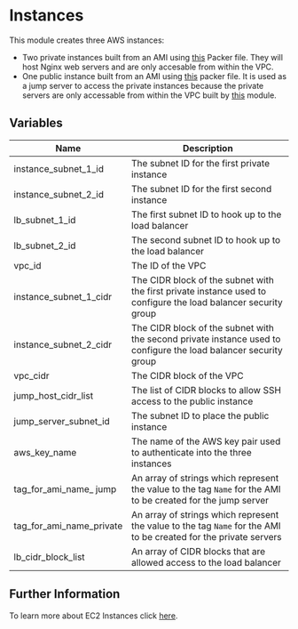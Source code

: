 # Instances

This module creates three AWS instances: 
- Two private instances built from an AMI using [this](../../packer/packer-private.json) Packer file. They will host Nginx web servers and are only accesable from within the VPC. 
- One public instance built from an AMI using [this](../../packer/packer-jump.json) packer file. It is used as a jump server to access the private instances because the private servers are only accessable from within the VPC built by [this](../network) module.  

## Variables 
| Name | Description |
|--|--|
| instance_subnet_1_id | The subnet ID for the first private instance |
| instance_subnet_2_id | The subnet ID for the first second instance |
| lb_subnet_1_id | The first subnet ID to hook up to the load balancer |
| lb_subnet_2_id | The second subnet ID to hook up to the load balancer |
| vpc_id | The ID of the VPC |
| instance_subnet_1_cidr | The CIDR block of the subnet with the first private instance used to configure the load balancer security group |
| instance_subnet_2_cidr | The CIDR block of the subnet with the second private instance used to configure the load balancer security group |
| vpc_cidr | The CIDR block of the VPC |
| jump_host_cidr_list | The list of CIDR blocks to allow SSH access to the public instance |
| jump_server_subnet_id | The subnet ID to place the public instance |
| aws_key_name | The name of the AWS key pair used to authenticate into the three instances |
| tag_for_ami_name_ jump | An array of strings which represent the value to the tag `Name` for the AMI to be created for the jump server |
| tag_for_ami_name_private | An array of strings which represent the value to the tag `Name` for the AMI to be created for the private servers |
| lb_cidr_block_list | An array of CIDR blocks that are allowed access to the load balancer | 

## Further Information

To learn more about EC2 Instances click [here](https://aws.amazon.com/ec2/).
